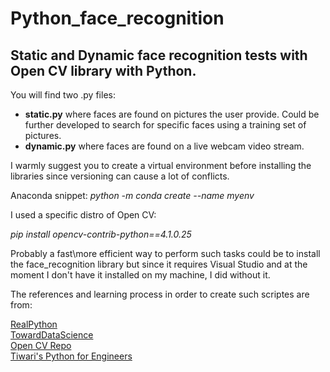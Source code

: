 # Python_face_recognition
## Static and Dynamic face recognition tests with Open CV library with Python.

You will find two .py files: 

- <strong>static.py</strong> where faces are found on pictures the user provide. Could be further developed to search for specific faces using a training set of pictures. 
- <strong>dynamic.py</strong> where faces are found on a live webcam video stream. 

I warmly suggest you to create a virtual environment before installing the libraries since versioning can cause a lot of conflicts.

Anaconda snippet: <em> python -m conda create --name myenv </em>

I used a specific distro of Open CV:

<em> pip install opencv-contrib-python==4.1.0.25 </em>

Probably a fast\more efficient way to perform such tasks could be to install the face_recognition library but since it requires Visual Studio and at the moment I don't have it installed on my machine, I did without it. 

The references and learning process in order to create such scriptes are from:

<a href="https://realpython.com/face-recognition-with-python/" target = "blank"> RealPython</a><br>
<a href="https://towardsdatascience.com/computer-vision-detecting-objects-using-haar-cascade-classifier-4585472829a9 " target = "blank"> TowardDataScience</a><br>
<a href="https://github.com/opencv/opencv/tree/master/data/haarcascades " target = "blank">Open CV Repo</a><br>
<a href="https://www.pythonforengineers.com/" target = "blank">Tiwari's Python for Engineers </a><br>
